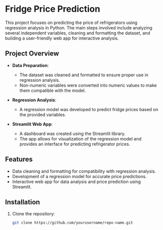 # Fridge Price Prediction

This project focuses on predicting the price of refrigerators using regression analysis in Python. The main steps involved include analyzing several independent variables, cleaning and formatting the dataset, and building a user-friendly web app for interactive analysis.

## Project Overview

- **Data Preparation**: 
  - The dataset was cleaned and formatted to ensure proper use in regression analysis.
  - Non-numeric variables were converted into numeric values to make them compatible with the model.

- **Regression Analysis**: 
  - A regression model was developed to predict fridge prices based on the provided variables.

- **Streamlit Web App**: 
  - A dashboard was created using the Streamlit library.
  - The app allows for visualization of the regression model and provides an interface for predicting refrigerator prices.

## Features

- Data cleaning and formatting for compatibility with regression analysis.
- Development of a regression model for accurate price predictions.
- Interactive web app for data analysis and price prediction using Streamlit.

## Installation

1. Clone the repository:
   ```bash
   git clone https://github.com/yourusername/repo-name.git
